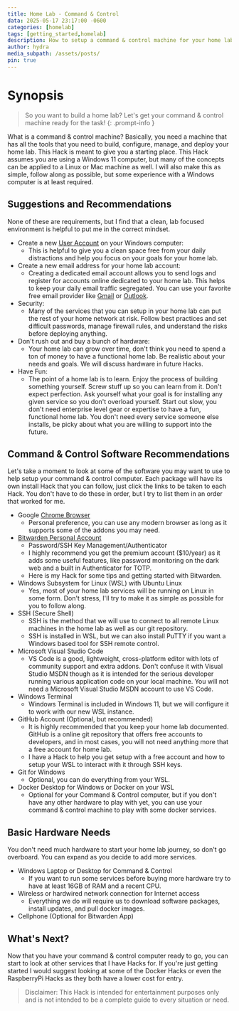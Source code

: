 ```yaml
---
title: Home Lab - Command & Control
data: 2025-05-17 23:17:00 -0600
categories: [homelab]
tags: [getting_started,homelab]
description: How to setup a command & control machine for your home lab.
author: hydra
media_subpath: /assets/posts/
pin: true
---
```

# Synopsis
>So you want to build a home lab? Let's get your command & control machine ready for the task!
{: .prompt-info }

What is a command & control machine? Basically, you need a machine that has all the tools that you need to build, configure, manage, and deploy your home lab. This Hack is meant to give you a starting place. This Hack assumes you are using a Windows 11 computer, but many of the concepts can be applied to a Linux or Mac machine as well. I will also make this as simple, follow along as possible, but some experience with a Windows computer is at least required.

## Suggestions and Recommendations
None of these are requirements, but I find that a clean, lab focused environment is helpful to put me in the correct mindset.

- Create a new [User Account](https://support.microsoft.com/en-us/windows/manage-user-accounts-in-windows-104dc19f-6430-4b49-6a2b-e4dbd1dcdf32) on your Windows computer:
  - This is helpful to give you a clean space free from your daily distractions and help you focus on your goals for your home lab.
- Create a new email address for your home lab account:
  - Creating a dedicated email account allows you to send logs and register for accounts online dedicated to your home lab. This helps to keep your daily email traffic segregated. You can use your favorite free email provider like [Gmail](https://mail.google.com) or [Outlook](https://www.microsoft.com/en-gb/microsoft-365-life-hacks/organisation/how-to-create-outlook-email-account).
- Security:
  - Many of the services that you can setup in your home lab can put the rest of your home network at risk. Follow best practices and set difficult passwords, manage firewall rules, and understand the risks before deploying anything.
- Don't rush out and buy a bunch of hardware:
  - Your home lab can grow over time, don't think you need to spend a ton of money to have a functional home lab. Be realistic about your needs and goals. We will discuss hardware in future Hacks.
- Have Fun:
  - The point of a home lab is to learn. Enjoy the process of building something yourself. Screw stuff up so you can learn from it. Don't expect perfection. Ask yourself what your goal is for installing any given service so you don't overload yourself. Start out slow, you don't need enterprise level gear or expertise to have a fun, functional home lab. You don't need every service someone else installs, be picky about what you are willing to support into the future.

## Command & Control Software Recommendations
Let's take a moment to look at some of the software you may want to use to help setup your command & control computer. Each package will have its own install Hack that you can follow, just click the links to be taken to each Hack. You don't have to do these in order, but I try to list them in an order that worked for me.

- Google [Chrome Browser](https://www.google.com/chrome)
  - Personal preference, you can use any modern browser as long as it supports some of the addons you may need.
- [Bitwarden Personal Account](https://bitwarden.com/products/personal/)
  - Password/SSH Key Management/Authenticator
  - I highly recommend you get the premium account ($10/year) as it adds some useful features, like password monitoring on the dark web and a built in Authenticator for TOTP.
  - Here is my Hack for some tips and getting started with Bitwarden.
- Windows Subsystem for Linux (WSL) with Ubuntu Linux
  - Yes, most of your home lab services will be running on Linux in some form. Don't stress, I'll try to make it as simple as possible for you to follow along.
- SSH (Secure Shell)
  - SSH is the method that we will use to connect to all remote Linux machines in the home lab as well as our git repository.
  - SSH is installed in WSL, but we can also install PuTTY if you want a Windows based tool for SSH remote control.
- Microsoft Visual Studio Code
  - VS Code is a good, lightweight, cross-platform editor with lots of community support and extra addons. Don't confuse it with Visual Studio MSDN though as it is intended for the serious developer running various application code on your local machine. You will not need a Microsoft Visual Studio MSDN account to use VS Code.
- Windows Terminal
  - Windows Terminal is included in Windows 11, but we will configure it to work with our new WSL instance.
- GitHub Account (Optional, but recommended)
  - It is highly recommended that you keep your home lab documented. GitHub is a online git repository that offers free accounts to developers, and in most cases, you will not need anything more that a free account for home lab.
  - I have a Hack to help you get setup with a free account and how to setup your WSL to interact with it through SSH keys.
- Git for Windows
  - Optional, you can do everything from your WSL.
- Docker Desktop for Windows or Docker on your WSL
  - Optional for your Command & Control computer, but if you don't have any other hardware to play with yet, you can use your command & control machine to play with some docker services.

## Basic Hardware Needs
You don't need much hardware to start your home lab journey, so don't go overboard. You can expand as you decide to add more services.

- Windows Laptop or Desktop for Command & Control
  - If you want to run some services before buying more hardware try to have at least 16GB of RAM and a recent CPU.
- Wireless or hardwired network connection for Internet access
  - Everything we do will require us to download software packages, install updates, and pull docker images.
- Cellphone (Optional for Bitwarden App)

## What's Next?
Now that you have your command & control computer ready to go, you can start to look at other services that I have Hacks for. If you're just getting started I would suggest looking at some of the Docker Hacks or even the RaspberryPi Hacks as they both have a lower cost for entry.


>Disclaimer: This Hack is intended for entertainment purposes only and is not intended to be a complete guide to every situation or need.